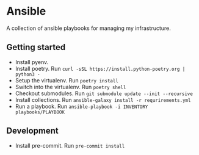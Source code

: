 # Ansible

A collection of ansible playbooks for managing my infrastructure.

## Getting started

- Install pyenv.
- Install poetry. Run `curl -sSL https://install.python-poetry.org | python3 -`
- Setup the virtualenv. Run `poetry install`
- Switch into the virtualenv. Run `poetry shell`
- Checkout submodules. Run `git submodule update --init --recursive`
- Install collections. Run `ansible-galaxy install -r requrirements.yml`
- Run a playbook. Run `ansible-playbook -i INVENTORY playbooks/PLAYBOOK`

## Development

- Install pre-commit. Run `pre-commit install`

